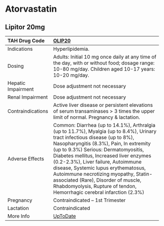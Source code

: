 # Atorvastatin

## Lipitor 20mg

| TAH Drug Code      | [OLIP20](https://www.tahsda.org.tw/drugs/hissearch.php?drug_code=OLIP20)                                                                                                                                                                                                                                                                                                                                                                                                                        |
|:-------------------|:------------------------------------------------------------------------------------------------------------------------------------------------------------------------------------------------------------------------------------------------------------------------------------------------------------------------------------------------------------------------------------------------------------------------------------------------------------------------------------------------|
| Indications        | Hyperlipidemia.                                                                                                                                                                                                                                                                                                                                                                                                                                                                                 |
| Dosing             | Adults: Initial 10 mg once daily at any time of the day, with or without food; dosage range: 10-80 mg/day. Children aged 10-17 years: 10-20 mg/day.                                                                                                                                                                                                                                                                                                                                             |
| Hepatic Impairment | Dose adjustment not necessary                                                                                                                                                                                                                                                                                                                                                                                                                                                                   |
| Renal Impairment   | Dose adjustment not necessary                                                                                                                                                                                                                                                                                                                                                                                                                                                                   |
| Contraindications  | Active liver disease or persistent elevations of serum transaminases > 3 times the upper limit of normal. Pregnancy & lactation.                                                                                                                                                                                                                                                                                                                                                                |
| Adverse Effects    | Common: Diarrhea (up to 14.1%), Arthralgia (up to 11.7%), Myalgia (up to 8.4%), Urinary tract infectious disease (up to 8%), Nasopharyngitis (8.3%), Pain, In extremity (up to 9.3%) Serious: Dermatomyositis, Diabetes mellitus, Increased liver enzymes (0.2-2.3%), Liver failure, Autoimmune disease, Systemic lupus erythematosus, Autoimmune necrotizing myopathy, Statin-associated (Rare), Disorder of muscle, Rhabdomyolysis, Rupture of tendon, Hemorrhagic cerebral infarction (2.3%) |
| Pregnancy          | Contraindicated – 1st Trimester                                                                                                                                                                                                                                                                                                                                                                                                                                                                 |
| Lactation          | Contraindicated                                                                                                                                                                                                                                                                                                                                                                                                                                                                                 |
| More Info          | [UpToDate](https://www.uptodate.com/contents/atorvastatin-drug-information)                                                                                                                                                                                                                                                                                                                                                                                                                     |

